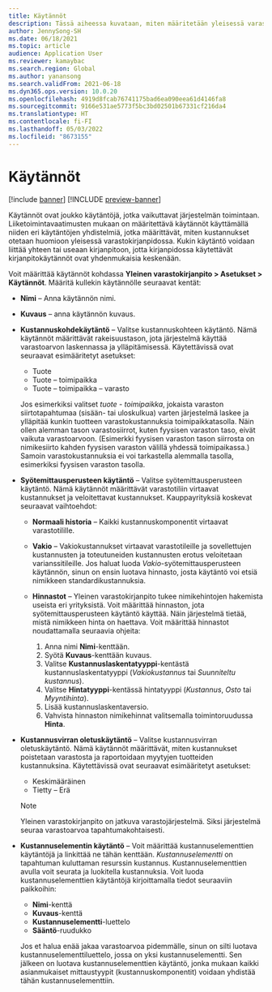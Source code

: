 ```yaml
---
title: Käytännöt
description: Tässä aiheessa kuvataan, miten määritetään yleisessä varastokirjanpidossa käytännöt kustannusten huomioon ottamiseksi.
author: JennySong-SH
ms.date: 06/18/2021
ms.topic: article
audience: Application User
ms.reviewer: kamaybac
ms.search.region: Global
ms.author: yanansong
ms.search.validFrom: 2021-06-18
ms.dyn365.ops.version: 10.0.20
ms.openlocfilehash: 4919d8fcab76741175bad6ea090eea61d4146fa8
ms.sourcegitcommit: 9166e531ae5773f5bc3bd02501b67331cf216da4
ms.translationtype: HT
ms.contentlocale: fi-FI
ms.lasthandoff: 05/03/2022
ms.locfileid: "8673155"
---
```

# <a name="conventions"></a>Käytännöt

[!include [banner](../includes/banner.md)]
[!INCLUDE [preview-banner](../includes/preview-banner.md)]
<!--KFM: Preview until 4/30/2022 -->

Käytännöt ovat joukko käytäntöjä, jotka vaikuttavat järjestelmän toimintaan. Liiketoimintavaatimusten mukaan on määritettävä käytännöt käyttämällä niiden eri käytäntöjen yhdistelmiä, jotka määrittävät, miten kustannukset otetaan huomioon yleisessä varastokirjanpidossa. Kukin käytäntö voidaan liittää yhteen tai useaan kirjanpitoon, jotta kirjanpidossa käytettävät kirjanpitokäytännöt ovat yhdenmukaisia keskenään.

Voit määrittää käytännöt kohdassa **Yleinen varastokirjanpito \> Asetukset \> Käytännöt**. Määritä kullekin käytännölle seuraavat kentät:

- **Nimi** – Anna käytännön nimi.
- **Kuvaus** – anna käytännön kuvaus.
- **Kustannuskohdekäytäntö** – Valitse kustannuskohteen käytäntö. Nämä käytännöt määrittävät rakeisuustason, jota järjestelmä käyttää varastoarvon laskennassa ja ylläpitämisessä. Käytettävissä ovat seuraavat esimääritetyt asetukset:

    - Tuote
    - Tuote – toimipaikka
    - Tuote – toimipaikka – varasto

    Jos esimerkiksi valitset *tuote - toimipaikka*, jokaista varaston siirtotapahtumaa (sisään- tai uloskulkua) varten järjestelmä laskee ja ylläpitää kunkin tuotteen varastokustannuksia toimipaikkatasolla. Näin ollen alemman tason varastosiirrot, kuten fyysisen varaston taso, eivät vaikuta varastoarvoon. (Esimerkki fyysisen varaston tason siirrosta on nimikesiirto kahden fyysisen varaston välillä yhdessä toimipaikassa.) Samoin varastokustannuksia ei voi tarkastella alemmalla tasolla, esimerkiksi fyysisen varaston tasolla.

- **Syötemittausperusteen käytäntö** – Valitse syötemittausperusteen käytäntö. Nämä käytännöt määrittävät varastotiliin virtaavat kustannukset ja veloitettavat kustannukset. Kauppayrityksiä koskevat seuraavat vaihtoehdot:

    - **Normaali historia** – Kaikki kustannuskomponentit virtaavat varastotilille.
    - **Vakio** – Vakiokustannukset virtaavat varastotileille ja sovellettujen kustannusten ja toteutuneiden kustannusten erotus veloitetaan varianssitileille. Jos haluat luoda *Vakio*-syötemittausperusteen käytännön, sinun on ensin luotava hinnasto, josta käytäntö voi etsiä nimikkeen standardikustannuksia.
    - **Hinnastot** – Yleinen varastokirjanpito tukee nimikehintojen hakemista useista eri yrityksistä. Voit määrittää hinnaston, jota syötemittausperusteen käytäntö käyttää. Näin järjestelmä tietää, mistä nimikkeen hinta on haettava. Voit määrittää hinnastot noudattamalla seuraavia ohjeita:

        1. Anna nimi **Nimi**-kenttään.
        1. Syötä **Kuvaus**-kenttään kuvaus.
        1. Valitse **Kustannuslaskentatyyppi**-kentästä kustannuslaskentatyyppi (*Vakiokustannus* tai *Suunniteltu kustannus*).
        1. Valitse **Hintatyyppi**-kentässä hintatyyppi (*Kustannus*, *Osto* tai *Myyntihinta*).
        1. Lisää kustannuslaskentaversio.
        1. Vahvista hinnaston nimikehinnat valitsemalla toimintoruudussa **Hinta**.

- **Kustannusvirran oletuskäytäntö** – Valitse kustannusvirran oletuskäytäntö. Nämä käytännöt määrittävät, miten kustannukset poistetaan varastosta ja raportoidaan myytyjen tuotteiden kustannuksina. Käytettävissä ovat seuraavat esimääritetyt asetukset:

    - Keskimääräinen
    - Tietty – Erä

    > [!NOTE]
    > Yleinen varastokirjanpito on jatkuva varastojärjestelmä. Siksi järjestelmä seuraa varastoarvoa tapahtumakohtaisesti.

- **Kustannuselementin käytäntö** – Voit määrittää kustannuselementtien käytäntöjä ja linkittää ne tähän kenttään. *Kustannuselementti* on tapahtuman kuluttaman resurssin kustannus. Kustannuselementtien avulla voit seurata ja luokitella kustannuksia. Voit luoda kustannuselementtien käytäntöjä kirjoittamalla tiedot seuraaviin paikkoihin:

    - **Nimi**-kenttä
    - **Kuvaus**-kenttä
    - **Kustannuselementti**-luettelo
    - **Sääntö**-ruudukko

    Jos et halua enää jakaa varastoarvoa pidemmälle, sinun on silti luotava kustannuselementtiluettelo, jossa on yksi kustannuselementti. Sen jälkeen on luotava kustannuselementtien käytäntö, jonka mukaan kaikki asianmukaiset mittaustyypit (kustannuskomponentit) voidaan yhdistää tähän kustannuselementtiin.
